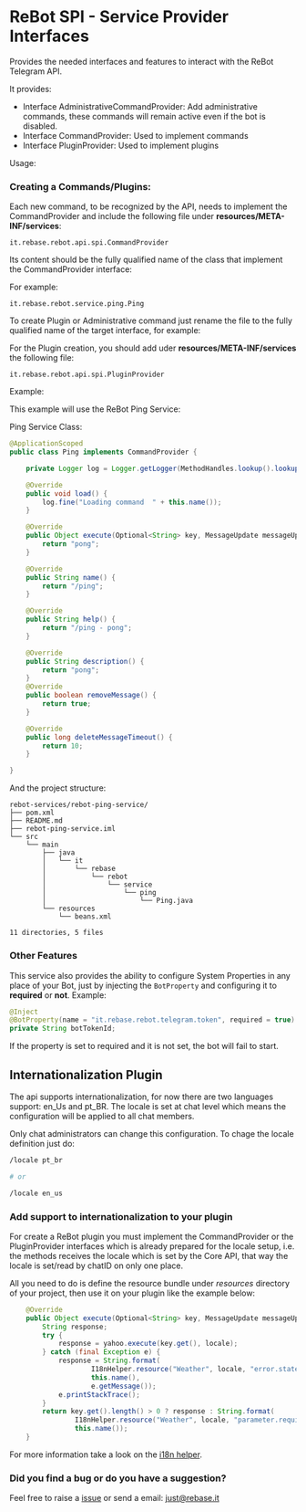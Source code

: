 # ReBot SPI - Service Provider Interfaces

Provides the needed interfaces and features to interact with the ReBot Telegram API.

It provides:

 - Interface AdministrativeCommandProvider: Add administrative commands, these commands will remain active even if the bot is disabled.
 - Interface CommandProvider: Used to implement commands
 - Interface PluginProvider: Used to implement plugins
 
Usage:

### Creating a Commands/Plugins:

Each new command, to be recognized by the API, needs to implement the CommandProvider and include the following file under **resources/META-INF/services**:

```
it.rebase.rebot.api.spi.CommandProvider
```
Its content should be the fully qualified name of the class that implement the CommandProvider interface:

For example:

```
it.rebase.rebot.service.ping.Ping
```

To create Plugin or Administrative command just rename the file to the fully qualified name of the target interface, for example:

For the Plugin creation, you should add uder **resources/META-INF/services** the following file:

```
it.rebase.rebot.api.spi.PluginProvider
```

Example:

This example will use the ReBot Ping Service:

Ping Service Class:

```java
@ApplicationScoped
public class Ping implements CommandProvider {

    private Logger log = Logger.getLogger(MethodHandles.lookup().lookupClass().getName());

    @Override
    public void load() {
        log.fine("Loading command  " + this.name());
    }

    @Override
    public Object execute(Optional<String> key, MessageUpdate messageUpdate) {
        return "pong";
    }

    @Override
    public String name() {
        return "/ping";
    }

    @Override
    public String help() {
        return "/ping - pong";
    }

    @Override
    public String description() {
        return "pong";
    }
    @Override
    public boolean removeMessage() {
        return true;
    }

    @Override
    public long deleteMessageTimeout() {
        return 10;
    }

}
```

And the project structure:

```
rebot-services/rebot-ping-service/
├── pom.xml
├── README.md
├── rebot-ping-service.iml
└── src
    └── main
        ├── java
        │   └── it
        │       └── rebase
        │           └── rebot
        │               └── service
        │                   └── ping
        │                       └── Ping.java
        └── resources
            └── beans.xml

11 directories, 5 files

```

### Other Features

This service also provides the ability to configure System Properties in any place of your Bot,
just by injecting the `BotProperty` and configuring it to **required** or **not**. Example:

```java
@Inject
@BotProperty(name = "it.rebase.rebot.telegram.token", required = true)
private String botTokenId;
```

If the property is set to required and it is not set, the bot will fail to start.

## Internationalization Plugin

The api supports internationalization, for now there are two languages support: en_Us and pt_BR.
The locale is set at chat level which means the configuration will be applied to all chat members.

Only chat administrators can change this configuration. To chage the locale definition just do:

```bash
/locale pt_br

# or

/locale en_us
```

### Add support to internationalization to your plugin

For create a ReBot plugin you must implement the CommandProvider or the PluginProvider interfaces which is already
prepared for the locale setup, i.e. the methods receives the locale which is set by the Core API, that way the locale is
set/read by chatID on only one place.

All you need to do is define the resource bundle under *resources* directory of your project, then use it on your plugin like
the example below:

```java
    @Override
    public Object execute(Optional<String> key, MessageUpdate messageUpdate, String locale) {
        String response;
        try {
            response = yahoo.execute(key.get(), locale);
        } catch (final Exception e) {
            response = String.format(
                    I18nHelper.resource("Weather", locale, "error.state"),
                    this.name(),
                    e.getMessage());
            e.printStackTrace();
        }
        return key.get().length() > 0 ? response : String.format(
                I18nHelper.resource("Weather", locale, "parameter.required"),
                this.name());
    }
```

For more information take a look on the [i18n helper](https://github.com/rebase-it/rebot/tree/master/rebot-telegram-api/rebot-telegram-api-spi/src/main/java/it/rebase/rebot/api/i18n).

### Did you find a bug or do you have a suggestion?
Feel free to raise a [issue](https://github.com/rebase-it/rebot/issues/new) or send a email: just@rebase.it
